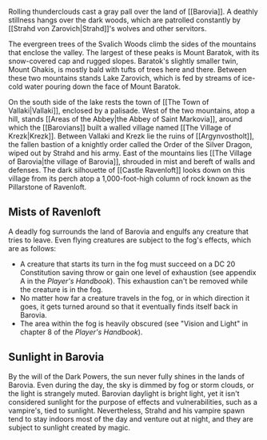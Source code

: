 Rolling thunderclouds cast a gray pall over the land of [[Barovia]]. A deathly stillness hangs over the  dark woods, which are patrolled constantly by [[Strahd von Zarovich|Strahd]]'s wolves and other servitors.

The evergreen trees of the Svalich Woods climb the sides of the mountains that enclose the valley. The largest of these peaks is Mount Baratok, with its snow-covered cap and rugged slopes. Baratok's slightly smaller twin, Mount Ghakis, is mostly bald with tufts of trees here and there. Between these two mountains stands Lake Zarovich, which is fed by streams of ice-cold water pouring down the face of Mount Baratok.

On the south side of the lake rests the town of [[The Town of Vallaki|Vallaki]], enclosed by a palisade. West of the two mountains, atop a hill, stands [[Areas of the Abbey|the Abbey of Saint Markovia]], around which the [[Barovians]] built a walled village named [[The Village of Krezk|Krezk]]. Between Vallaki and Krezk lie the ruins of [[Argynvostholt]], the fallen bastion of a knightly order called the Order of the Silver Dragon, wiped out by Strahd and his army. East of the mountains lies [[The Village of Barovia|the village of Barovia]], shrouded in mist and bereft of walls and defenses. The dark silhouette of [[Castle Ravenloft]] looks down on this village from its perch atop a 1,000-foot-high column of rock known as the Pillarstone of Ravenloft.
## Mists of Ravenloft
A deadly fog surrounds the land of Barovia and engulfs any creature that tries to leave. Even flying creatures are subject to the fog's effects, which are as follows:
- A creature that starts its turn in the fog must succeed on a DC 20 Constitution saving throw or gain one level of exhaustion (see appendix A in the _Player's Handbook_). This exhaustion can't be removed while the creature is in the fog.
- No matter how far a creature travels in the fog, or in which direction it goes, it gets turned around so that it eventually finds itself back in Barovia.
- The area within the fog is heavily obscured (see "Vision and Light" in chapter 8 of the _Player's Handbook_).
## Sunlight in Barovia
By the will of the Dark Powers, the sun never fully shines in the lands of Barovia. Even during the day, the sky is dimmed by fog or storm clouds, or the light is strangely muted. Barovian daylight is bright light, yet it isn't considered sunlight for the purpose of effects and vulnerabilities, such as a vampire's, tied to sunlight.
Nevertheless, Strahd and his vampire spawn tend to stay indoors most of the day and venture out at night, and they are subject to sunlight created by magic.